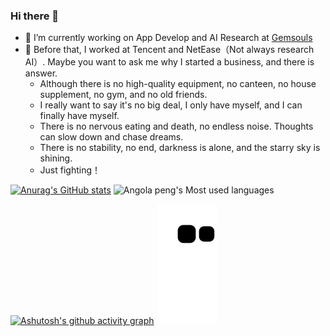 ### Hi there 👋

- 🔭 I’m currently working on App Develop and AI Research at [Gemsouls](https://www.mygemsouls.com/)
- 🦄 Before that, I worked at Tencent and NetEase（Not always research AI）. Maybe you want to ask me why I started a business, and there is answer. 
  - Although there is no high-quality equipment, no canteen, no house supplement, no gym, and no old friends. 
  - I really want to say it's no big deal, I only have myself, and I can finally have myself. 
  - There is no nervous eating and death, no endless noise. Thoughts can slow down and chase dreams. 
  - There is no stability, no end, darkness is alone, and the starry sky is shining.
  - Just fighting！

[![Anurag's GitHub stats](https://github-readme-stats.vercel.app/api?username=aboutmydreams)](https://github.com/anuraghazra/github-readme-stats)
![Angola peng's Most used languages](https://github-readme-stats.vercel.app/api/top-langs/?username=aboutmydreams&layout=compact&hide_border=true&langs_count=10)

[![Ashutosh's github activity graph](https://activity-graph.herokuapp.com/graph?username=Ashutosh00710&theme=dracula)](https://github.com/ashutosh00710/github-readme-activity-graph)
![](https://raw.githubusercontent.com/aboutmydreams/aboutmydreams/output/github-contribution-grid-snake.svg) 
